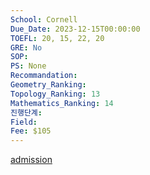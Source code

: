 ```yaml
---
School: Cornell
Due_Date: 2023-12-15T00:00:00
TOEFL: 20, 15, 22, 20
GRE: No
SOP: 
PS: None
Recommandation: 
Geometry_Ranking: 
Topology_Ranking: 13
Mathematics_Ranking: 14
진행단계: 
Field: 
Fee: $105
---
```

[admission](https://math.cornell.edu/graduate-admissions-application)
